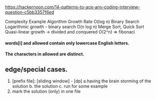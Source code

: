 https://hackernoon.com/14-patterns-to-ace-any-coding-interview-question-c5bb3357f6ed


Complexity	Example Algorithm	Growth Rate
O(log n)	Binary Search	Logarithmic growth - binary search
O(n log n)	Merge Sort, Quick Sort	Quasi-linear growth -> divided and conquered
O(2^n) => fibonaci

#### words[i] and allowed contain only lowercase English letters.
#### The characters in allowed are distinct.

## edge/special cases.


1. [prefix file]: [sliding window] - 
                  [dp]
        a.having the brain storming of the solution
        b. the solution
        c. run for some example
2. mark the solution (only) in one file

